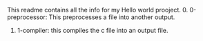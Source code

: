 This readme contains all the info for my Hello world prooject.
0. 0-preprocessor: This preprocesses a file into another output.
1. 1-compiler: this compiles the c file into an output file.

